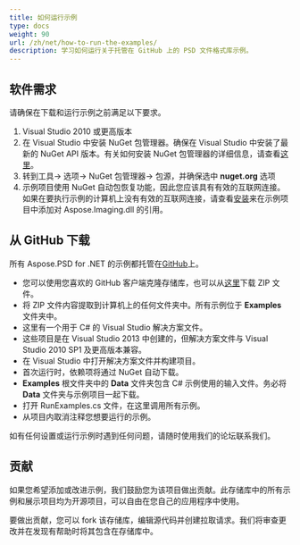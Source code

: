 ```yaml
---
title: 如何运行示例
type: docs
weight: 90
url: /zh/net/how-to-run-the-examples/
description: 学习如何运行关于托管在 GitHub 上的 PSD 文件格式库示例。
---
```


## **软件需求**
请确保在下载和运行示例之前满足以下要求。

1. Visual Studio 2010 或更高版本
1. 在 Visual Studio 中安装 NuGet 包管理器。确保在 Visual Studio 中安装了最新的 NuGet API 版本。有关如何安装 NuGet 包管理器的详细信息，请查看[这里](http://docs.nuget.org/ndocs/guides/install-nuget)。
1. 转到工具-> 选项-> NuGet 包管理器-> 包源，并确保选中 **nuget.org** 选项
1. 示例项目使用 NuGet 自动包恢复功能，因此您应该具有有效的互联网连接。如果在要执行示例的计算机上没有有效的互联网连接，请查看[安装](/psd/zh/net/installation/)来在示例项目中添加对 Aspose.Imaging.dll 的引用。

## **从 GitHub 下载**
所有 Aspose.PSD for .NET 的示例都托管在[GitHub](https://github.com/aspose-psd/Aspose.PSD-for-.NET)上。

- 您可以使用您喜欢的 GitHub 客户端克隆存储库，也可以从[这里](https://github.com/aspose-psd/Aspose.PSD-for-.NET/archive/master.zip)下载 ZIP 文件。
- 将 ZIP 文件内容提取到计算机上的任何文件夹中。所有示例位于 **Examples** 文件夹中。
- 这里有一个用于 C# 的 Visual Studio 解决方案文件。
- 这些项目是在 Visual Studio 2013 中创建的，但解决方案文件与 Visual Studio 2010 SP1 及更高版本兼容。
- 在 Visual Studio 中打开解决方案文件并构建项目。
- 首次运行时，依赖项将通过 NuGet 自动下载。
- **Examples** 根文件夹中的 **Data** 文件夹包含 C# 示例使用的输入文件。务必将 **Data** 文件夹与示例项目一起下载。
- 打开 RunExamples.cs 文件，在这里调用所有示例。
- 从项目内取消注释您想要运行的示例。

如有任何设置或运行示例时遇到任何问题，请随时使用我们的论坛联系我们。

## **贡献**
如果您希望添加或改进示例，我们鼓励您为该项目做出贡献。此存储库中的所有示例和展示项目均为开源项目，可以自由在您自己的应用程序中使用。

要做出贡献，您可以 fork 该存储库，编辑源代码并创建拉取请求。我们将审查更改并在发现有帮助时将其包含在存储库中。
